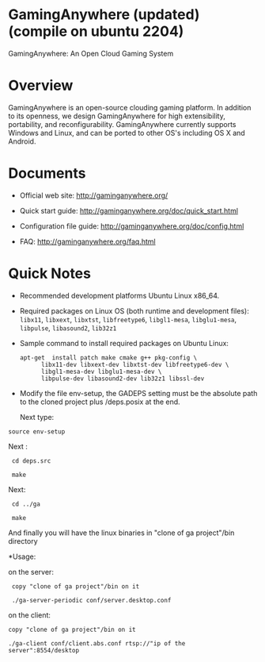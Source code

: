 GamingAnywhere (updated)(compile on ubuntu 2204)
==============

GamingAnywhere: An Open Cloud Gaming System

# Overview

GamingAnywhere is an open-source clouding gaming platform. In addition to its
openness, we design GamingAnywhere for high extensibility, portability, and
reconfigurability. GamingAnywhere currently supports Windows and Linux, and
can be ported to other OS's including OS X and Android.

# Documents

* Official web site: http://gaminganywhere.org/

* Quick start guide: http://gaminganywhere.org/doc/quick_start.html

* Configuration file guide: http://gaminganywhere.org/doc/config.html

* FAQ: http://gaminganywhere.org/faq.html

# Quick Notes

* Recommended development platforms Ubuntu Linux x86_64.

* Required packages on Linux OS (both runtime and development files):
```libx11```, ```libxext```, ```libxtst```, ```libfreetype6```,
```libgl1-mesa```, ```libglu1-mesa```, ```libpulse```,
```libasound2```, ```lib32z1```

* Sample command to install required packages on Ubuntu Linux:
  ```
  apt-get  install patch make cmake g++ pkg-config \
		libx11-dev libxext-dev libxtst-dev libfreetype6-dev \
		libgl1-mesa-dev libglu1-mesa-dev \
		libpulse-dev libasound2-dev lib32z1 libssl-dev
  ```
* Modify the file env-setup, the GADEPS setting must be the absolute path to the cloned project plus /deps.posix at the end.
  
  Next type:
  
 ```source env-setup```
 
  Next :
  
  ``` cd deps.src```
  
  ``` make```
  
  Next:
  
  ``` cd ../ga```
  
  ``` make```
  
  And finally you will have the linux binaries in "clone of ga project"/bin directory


*Usage:
  
  on the server:
  
  ``` copy "clone of ga project"/bin on it```
  
  ``` ./ga-server-periodic conf/server.desktop.conf```
  
  
  on the client:
  
  ```copy "clone of ga project"/bin on it```
  
  ```./ga-client conf/client.abs.conf rtsp://"ip of the server":8554/desktop```
  
  
 
  








  
